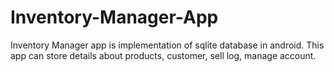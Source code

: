# Inventory-Manager-App
Inventory Manager app is implementation of sqlite database in android. This app can store details about products, customer, sell log, manage account.
